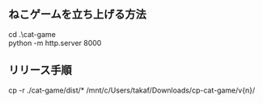 ## ねこゲームを立ち上げる方法
cd .\cat-game\
python -m http.server 8000

## リリース手順
cp -r ./cat-game/dist/* /mnt/c/Users/takaf/Downloads/cp-cat-game/v{n}/